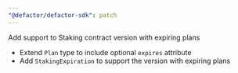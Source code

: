 ```yaml
---
"@defactor/defactor-sdk": patch
---
```


Add support to Staking contract version with expiring plans

- Extend `Plan` type to include optional `expires` attribute
- Add `StakingExpiration` to support the version with expiring plans
